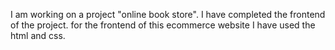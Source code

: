 I am working on a project "online book store". I have completed the frontend of the project. for the frontend of this ecommerce website I have used the html and css.
